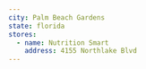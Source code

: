 ```yaml
---
city: Palm Beach Gardens
state: florida
stores:
  - name: Nutrition Smart
    address: 4155 Northlake Blvd
---
```

